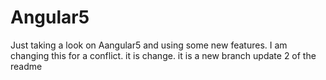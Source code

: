 # Angular5

Just taking a look on Aangular5 and using some new features.
I am changing this for a conflict.
it is change.
it is a new branch
update 2 of the readme